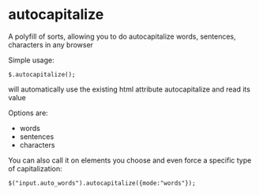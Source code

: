 # autocapitalize
A polyfill of sorts, allowing you to do autocapitalize words, sentences, characters in any browser

Simple usage:

```
$.autocapitalize();
```

will automatically use the existing html attribute autocapitalize and read its value

Options are: 
- words 
- sentences
- characters

You can also call it on elements you choose and even force a specific type of capitalization:

```
$("input.auto_words").autocapitalize({mode:"words"});
```
